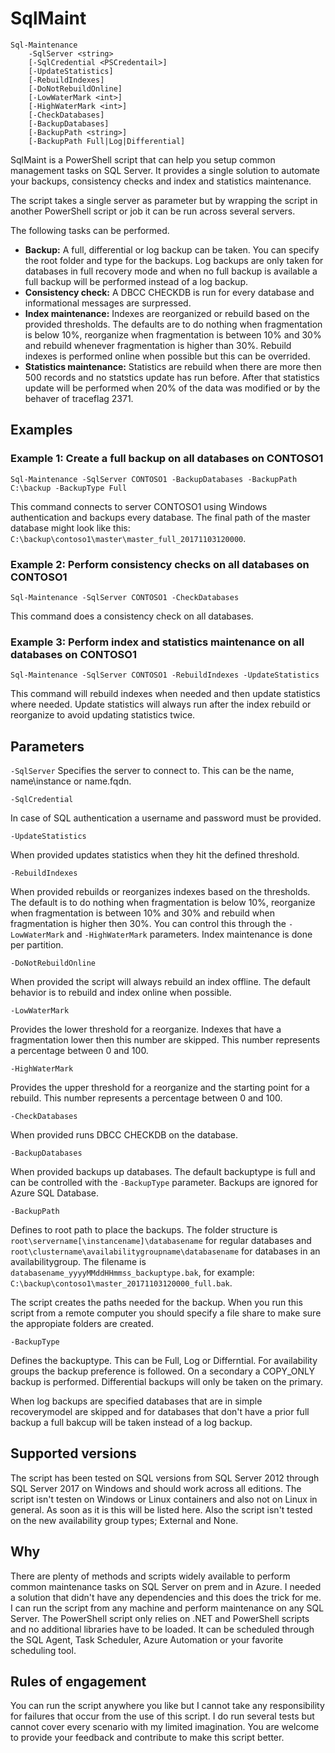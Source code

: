 # SqlMaint

```
Sql-Maintenance
    -SqlServer <string>
    [-SqlCredential <PSCredentail>]
    [-UpdateStatistics]
    [-RebuildIndexes]
    [-DoNotRebuildOnline]
    [-LowWaterMark <int>]
    [-HighWaterMark <int>]
    [-CheckDatabases]
    [-BackupDatabases]
    [-BackupPath <string>]
    [-BackupPath Full|Log|Differential]
```

SqlMaint is a PowerShell script that can help you setup common management tasks on SQL Server. It provides a single solution to automate your backups, consistency checks and index and statistics maintenance.

The script takes a single server as parameter but by wrapping the script in another PowerShell script or job it can be run across several servers.

The following tasks can be performed.

* **Backup:** A full, differential or log backup can be taken. You can specify the root folder and type for the backups. Log backups are only taken for databases in full recovery mode and when no full backup is available a full backup will be performed instead of a log backup.
* **Consistency check:** A DBCC CHECKDB is run for every database and informational messages are surpressed.
* **Index maintenance:** Indexes are reorganized or rebuild based on the provided thresholds. The defaults are to do nothing when fragmentation is below 10%, reorganize when fragmentation is between 10% and 30% and rebuild whenever fragmentation is higher than 30%. Rebuild indexes is performed online when possible but this can be overrided.
* **Statistics maintenance:** Statistics are rebuild when there are more then 500 records and no statstics update has run before. After that statistics update will be performed when 20% of the data was modified or by the behaver of traceflag 2371.

## Examples

### Example 1: Create a full backup on all databases on CONTOSO1

``` 
Sql-Maintenance -SqlServer CONTOSO1 -BackupDatabases -BackupPath C:\backup -BackupType Full
```
This command connects to server CONTOSO1 using Windows authentication and backups every database. The final path of the master database might look like this: `C:\backup\contoso1\master\master_full_20171103120000`.

### Example 2: Perform consistency checks on all databases on CONTOSO1

```
Sql-Maintenance -SqlServer CONTOSO1 -CheckDatabases
```
This command does a consistency check on all databases.

### Example 3: Perform index and statistics maintenance on all databases on CONTOSO1

```
Sql-Maintenance -SqlServer CONTOSO1 -RebuildIndexes -UpdateStatistics
```
This command will rebuild indexes when needed and then update statistics where needed. Update statistics will always run after the index rebuild or reorganize to avoid updating statistics twice.

## Parameters
`-SqlServer`
Specifies the server to connect to. This can be the name, name\instance or name.fqdn.

`-SqlCredential`

In case of SQL authentication a username and password must be provided.

`-UpdateStatistics`

When provided updates statistics when they hit the defined threshold.

`-RebuildIndexes`

When provided rebuilds or reorganizes indexes based on the thresholds. The default is to do nothing when fragmentation is below 10%, reorganize when fragmentation is between 10% and 30% and rebuild when fragmentation is higher then 30%. You can control this through the `-LowWaterMark` and `-HighWaterMark` parameters. Index maintenance is done per partition.

`-DoNotRebuildOnline`

When provided the script will always rebuild an index offline. The default behavior is to rebuild and index online when possible.

`-LowWaterMark`

Provides the lower threshold for a reorganize. Indexes that have a fragmentation lower then this number are skipped. This number represents a percentage between 0 and 100.

`-HighWaterMark`

Provides the upper threshold for a reorganize and the starting point for a rebuild. This number represents a percentage between 0 and 100.

`-CheckDatabases`

When provided runs DBCC CHECKDB on the database. 

`-BackupDatabases`

When provided backups up databases. The default backuptype is full and can be controlled with the `-BackupType` parameter. Backups are ignored for Azure SQL Database.

`-BackupPath`

Defines to root path to place the backups. The folder structure is `root\servername[\instancename]\databasename` for regular databases and `root\clustername\availabilitygroupname\databasename` for databases in an availabilitygroup. The filename is `databasename_yyyyMMddHHmmss_backuptype.bak`, for example: `C:\backup\contoso1\master_20171103120000_full.bak`.

The script creates the paths needed for the backup. When you run this script from a remote computer you should specify a file share to make sure the appropiate folders are created.

`-BackupType`

Defines the backuptype. This can be Full, Log or Differntial. For availability groups the backup preference is followed. On a secondary a COPY_ONLY backup is performed. Differential backups will only be taken on the primary.

When log backups are specified databases that are in simple recoverymodel are skipped and for databases that don't have a prior full backup a full bakcup will be taken instead of a log backup.

## Supported versions

The script has been tested on SQL versions from SQL Server 2012 through SQL Server 2017 on Windows and should work across all editions. The script isn't testen on Windows or Linux containers and also not on Linux in general. As soon as it is this will be listed here. Also the script isn't tested on the new availability group types; External and None.

## Why

There are plenty of methods and scripts widely available to perform common maintenance tasks on SQL Server on prem and in Azure. I needed a solution that didn't have any dependencies and this does the trick for me. I can run the script from any machine and perform maintenance on any SQL Server. The PowerShell script only relies on .NET and PowerShell scripts and no additional libraries have to be loaded. It can be scheduled through the SQL Agent, Task Scheduler, Azure Automation or your favorite scheduling tool.

## Rules of engagement

You can run the script anywhere you like but I cannot take any responsibility for failures that occur from the use of this script. I do run several tests but cannot cover every scenario with my limited imagination. You are welcome to provide your feedback and contribute to make this script better.